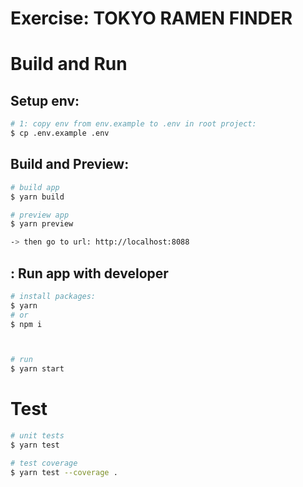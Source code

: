 # Exercise: TOKYO RAMEN FINDER

#  Build and Run
## Setup env:

```bash
# 1: copy env from env.example to .env in root project:
$ cp .env.example .env

```

## Build and Preview:
```bash
# build app
$ yarn build

# preview app
$ yarn preview

-> then go to url: http://localhost:8088
```


## : Run app with developer

```bash
# install packages:
$ yarn 
# or
$ npm i



# run 
$ yarn start

```

# Test

```bash
# unit tests
$ yarn test

# test coverage
$ yarn test --coverage .
```



